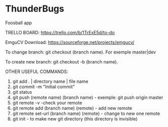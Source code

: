 # ThunderBugs
Foosball app

TRELLO BOARD: https://trello.com/b/1TrExE5d/to-do

EmguCV Download: https://sourceforge.net/projects/emgucv/


To change branch: 
git checkout (branch name). For exemple master|dev

To create new branch:
git checkout -b (branch name).

OTHER USEFUL COMMANDS:

1. git add . | directory name | file name
2. git commit -m "Initial commit"
3. git status
4. git push (remote name) (branch name) - exemple: git push origin master
5. git remote -v -check your remote
6. git remote add (branch name) (remote) - add new remote
7. git remote set-url (branch name) (remote) - change to new one remote
8. git init - to make new git directory (this directory is invisible)
